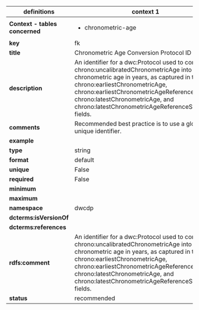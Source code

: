 | definitions | context 1 |
|-|-|
| **Context - tables concerned** | <ul><li>chronometric-age</li></ul> |
| **key** | fk |
| **title** | Chronometric Age Conversion Protocol ID |
| **description** | An identifier for a dwc:Protocol used to convert a chrono:uncalibratedChronometricAge into a chronometric age in years, as captured in the chrono:earliestChronometricAge, chrono:earliestChronometricAgeReferenceSystem, chrono:latestChronometricAge, and chrono:latestChronometricAgeReferenceSystem fields. |
| **comments** | Recommended best practice is to use a globally unique identifier. |
| **example** |  |
| **type** | string |
| **format** | default |
| **unique** | False |
| **required** | False |
| **minimum** |  |
| **maximum** |  |
| **namespace** | dwcdp |
| **dcterms:isVersionOf** |  |
| **dcterms:references** |  |
| **rdfs:comment** | An identifier for a dwc:Protocol used to convert a chrono:uncalibratedChronometricAge into a chronometric age in years, as captured in the chrono:earliestChronometricAge, chrono:earliestChronometricAgeReferenceSystem, chrono:latestChronometricAge, and chrono:latestChronometricAgeReferenceSystem fields. |
| **status** | recommended |
